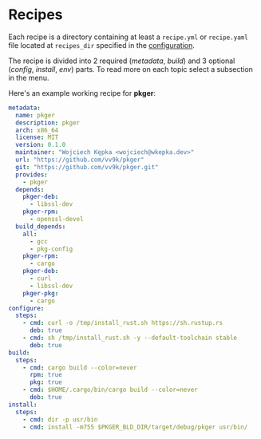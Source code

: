 # Recipes

Each recipe is a directory containing at least a `recipe.yml` or `recipe.yaml` file located at `recipes_dir` specified
in the [configuration](./configuration.md).

The recipe is divided into 2 required (*metadata*, *build*) and 3 optional (*config*, *install*, *env*) parts.
To read more on each topic select a subsection in the menu.

Here's an example working recipe for **pkger**:

```yaml
metadata:
  name: pkger
  description: pkger
  arch: x86_64
  license: MIT
  version: 0.1.0
  maintainer: "Wojciech Kępka <wojciech@wkepka.dev>"
  url: "https://github.com/vv9k/pkger"
  git: "https://github.com/vv9k/pkger.git"
  provides:
    - pkger
  depends:
    pkger-deb:
      - libssl-dev
    pkger-rpm:
      - openssl-devel
  build_depends:
    all:
      - gcc
      - pkg-config
    pkger-rpm:
      - cargo
    pkger-deb:
      - curl
      - libssl-dev
    pkger-pkg:
      - cargo
configure:
  steps:
    - cmd: curl -o /tmp/install_rust.sh https://sh.rustup.rs
      deb: true
    - cmd: sh /tmp/install_rust.sh -y --default-toolchain stable
      deb: true
build:
  steps:
    - cmd: cargo build --color=never
      rpm: true
      pkg: true
    - cmd: $HOME/.cargo/bin/cargo build --color=never
      deb: true
install:
  steps:
    - cmd: dir -p usr/bin
    - cmd: install -m755 $PKGER_BLD_DIR/target/debug/pkger usr/bin/

```
